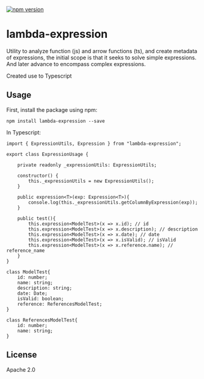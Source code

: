 [![npm version](https://badge.fury.io/js/lambda-expression.svg)](https://www.npmjs.com/package/lambda-expression)

# lambda-expression

Utility to analyze function (js) and arrow functions (ts), and create metadata of expressions, the initial scope is that it seeks to solve simple expressions. And later advance to encompass complex expressions.

Created use to Typescript

## Usage

First, install the package using npm:

    npm install lambda-expression --save

In Typescript:

    import { ExpressionUtils, Expression } from "lambda-expression";

    export class ExpressionUsage {

        private readonly _expressionUtils: ExpressionUtils;

        constructor() {
            this._expressionUtils = new ExpressionUtils();
        }

        public expression<T>(exp: Expression<T>){
            console.log(this._expressionUtils.getColumnByExpression(exp));
        }

        public test(){
            this.expression<ModelTest>(x => x.id); // id
            this.expression<ModelTest>(x => x.description); // description
            this.expression<ModelTest>(x => x.date); // date
            this.expression<ModelTest>(x => x.isValid); // isValid
            this.expression<ModelTest>(x => x.reference.name); // reference_name
        }
    }

    class ModelTest{
        id: number;
        name: string;
        description: string;
        date: Date;
        isValid: boolean;
        reference: ReferencesModelTest;
    }

    class ReferencesModelTest{
        id: number;
        name: string;
    }

## License

Apache 2.0
